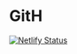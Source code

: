# GitH
[![Netlify Status](https://api.netlify.com/api/v1/badges/0ef8f35a-39af-4d4f-a798-bdfd5790fb46/deploy-status)](https://app.netlify.com/sites/dashing-crumble-65d939/deploys)
